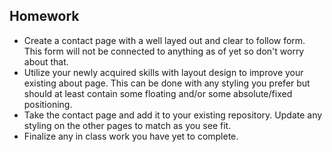 ## Homework

* Create a contact page with a well layed out and clear to follow form. This form will not be connected to anything as of yet so don't worry about that. 
* Utilize your newly acquired skills with layout design to improve your existing about page. This can be done with any styling you prefer but should at least contain some floating and/or some absolute/fixed positioning. 
* Take the contact page and add it to your existing repository. Update any styling on the other pages to match as you see fit.
* Finalize any in class work you have yet to complete.
